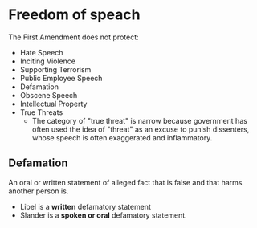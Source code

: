 # Freedom of speach

The First Amendment does not protect:
- Hate Speech
- Inciting Violence
- Supporting Terrorism
- Public Employee Speech
- Defamation
- Obscene Speech
- Intellectual Property
- True Threats
    + The category of "true threat" is narrow because government has often used the idea of "threat" as an excuse to punish dissenters, whose speech is often exaggerated and inflammatory.


## Defamation
An oral or written statement of alleged fact that is false and that harms another person is.

- Libel is a **written** defamatory statement
- Slander is a **spoken or oral** defamatory statement.
